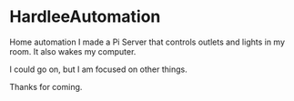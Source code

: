 # HardleeAutomation
Home automation
I made a Pi Server that controls outlets and lights in my room. It also wakes my computer.

I could go on, but I am focused on other things.

Thanks for coming.

